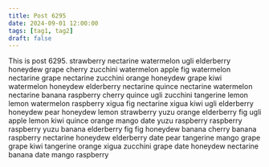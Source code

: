 ```yaml
---
title: Post 6295
date: 2024-09-01 12:00:00
tags: [tag1, tag2]
draft: false
---
```

This is post 6295.
strawberry
nectarine
watermelon
ugli
elderberry
honeydew
grape
cherry
zucchini
watermelon
apple
fig
watermelon
nectarine
grape
nectarine
zucchini
orange
honeydew
grape
kiwi
watermelon
honeydew
elderberry
nectarine
quince
nectarine
watermelon
nectarine
banana
raspberry
cherry
quince
ugli
zucchini
tangerine
lemon
lemon
watermelon
raspberry
xigua
fig
nectarine
xigua
kiwi
ugli
elderberry
honeydew
pear
honeydew
lemon
strawberry
yuzu
orange
elderberry
fig
ugli
apple
lemon
kiwi
quince
orange
mango
date
yuzu
raspberry
raspberry
raspberry
yuzu
banana
elderberry
fig
fig
honeydew
banana
cherry
banana
raspberry
nectarine
honeydew
elderberry
date
pear
tangerine
mango
grape
grape
kiwi
tangerine
orange
xigua
zucchini
grape
date
honeydew
nectarine
banana
date
mango
raspberry
